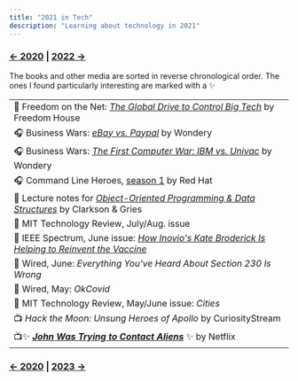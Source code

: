```yaml
---
title: "2021 in Tech"
description: "Learning about technology in 2021"
---
```


### [← 2020](/2020/12/31/learn-2020) | [2022 →](/2022/12/31/learn-2022)
The books and other media are sorted in reverse chronological order. The ones I found particularly interesting are marked with a ✨

| |
| --- |
| 📄 Freedom on the Net: _[The Global Drive to Control Big Tech](https://freedomhouse.org/report/freedom-net/2021/global-drive-control-big-tech)_ by Freedom House |
| 🎧 Business Wars: _[eBay vs. Paypal](https://wondery.com/shows/business-wars/season/6/)_ by Wondery |
| 🎧 Business Wars: _[The First Computer War: IBM vs. Univac](https://wondery.com/shows/business-wars/season/4/)_ by Wondery |
| 🎧 Command Line Heroes, [season 1](https://www.redhat.com/en/command-line-heroes/season-1) by Red Hat |
| 📄 Lecture notes for _[Object-Oriented Programming & Data Structures](https://www.cs.cornell.edu/courses/cs2110/2019sp/)_ by Clarkson & Gries |
| 📔 MIT Technology Review, July/Aug. issue |
| 📔 IEEE Spectrum, June issue: _[How Inovio's Kate Broderick Is Helping to Reinvent the Vaccine](https://innovate.ieee.org/ieee-spectrum-june-2021/)_ |
| 📔 Wired, June: _Everything You've Heard About Section 230 Is Wrong_ |
| 📔 Wired, May: _OkCovid_ |
| 📔 MIT Technology Review, May/June issue: _Cities_ |
| 📺 _Hack the Moon: Unsung Heroes of Apollo_	 by CuriosityStream |
| 📺✨ ***[John Was Trying to Contact Aliens](https://www.netflix.com/title/81252991)*** ✨ by Netflix |





### [← 2020](/2021/12/31/learn-2020) | [2023 →](/2022/12/31/learn-2022)
